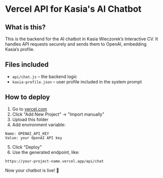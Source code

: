 # Vercel API for Kasia's AI Chatbot

## What is this?

This is the backend for the AI chatbot in Kasia Wieczorek’s Interactive CV.
It handles API requests securely and sends them to OpenAI, embedding Kasia’s profile.

## Files included

- `api/chat.js` – the backend logic
- `kasia-profile.json` – user profile included in the system prompt

## How to deploy

1. Go to [vercel.com](https://vercel.com)
2. Click "Add New Project" → "Import manually"
3. Upload this folder
4. Add environment variable:

```
Name: OPENAI_API_KEY
Value: your OpenAI API key
```

5. Click "Deploy"
6. Use the generated endpoint, like:
```
https://your-project-name.vercel.app/api/chat
```

Now your chatbot is live! 🚀